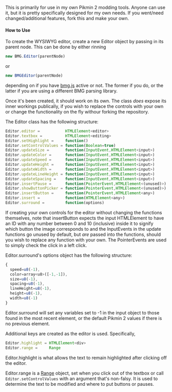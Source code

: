 This is primarily for use in my own Pikmin 2 modding tools. Anyone can use it, but it is pretty specifically designed for my own needs. If you went/need changed/additional features, fork this and make your own.
#### How to Use
To create the WYSIWYG editor, create a new Editor object by passing in its parent node. This can be done by either rinning
```js
new BMG.Editor(parentNode)
```
or
```js
new BMGEditor(parentNode)
```
depending on if you have [bmg.js](https://github.com/Degritone/bmg.js) active or not. The former if you do, or the latter if you are using a different BMG parsing library.

Once it's been created, it should work on its own. The class _does_ expose its inner workings publically, if you wish to replace the controls with your own or change the functionality on the fly withour forking the repository.

The Editor class has the following structure:
```js
Editor.editor =           HTMLElement<editor>
Editor.textbox =          HTMLElement<editing>
Editor.setHighlight =     function()
Editor.setControlValues = function(Boolean=true)
Editor.updateSize =       function(InputEvent,HTMLElement<input>)
Editor.updateColor =      function(InputEvent,HTMLElement<input>)
Editor.updateSpeed =      function(InputEvent,HTMLElement<input>)
Editor.updateHeight =     function(InputEvent,HTMLElement<input>)
Editor.updateWidth =      function(InputEvent,HTMLElement<input>)
Editor.updateLineHeight = function(InputEvent,HTMLElement<input>)
Editor.updateSpacing =    function(InputEvent,HTMLElement<input>)
Editor.insertPause =      function(PointerEvent,HTMLElement<(unused)>)
Editor.showButtonPicker = function(PointerEvent,HTMLElement<(unused)>)
Editor.insertButton =     function(PointerEvent,HTMLElement<any>)
Editor.insert =           function(HTMLElement<any>)
Editor.surround =         function(options)
```
If creating your own controls for the editor without changing the functions themselves, note that insertButton expects the input HTMLElement to have an ID with any number between 0 and 10 (inclusive) inside it to signify which button the image corresponds to and the InputEvents in the update functions go unused by default, but _are_ passed into the functions, should you wish to replace any function with your own. The PointerEvents are used to simply check the click in a left click. 

Editor.surround's options object has the following structure:
```js
{
  speed=u8(-1),
  color=array<u8>([-1,-1]),
  size=u8(-1),
  spacing=u8(-1),
  lineHeight=u8(-1),
  height=u8(-1),
  width=u8(-1)
}
```
Editor.surround will set any variables set to -1 in the input object to those found in the most recent <tag> element, or the default Pikmin 2 values if there is no previous <tag> element.

Additional keys are created as the editor is used. Specifically,
```js
Editor.highlight = HTMLElement<div>
Editor.range =     Range
```
Editor.highlight is what allows the text to remain highlighted after clicking off the editor.

Editor.range is a [Range](https://developer.mozilla.org/en-US/docs/Web/API/Range) object, set when you click out of the textbox or call `Editor.setControlValues` with an argument that's non-falsy. It is used to determine the text to be modified and where to put buttons or pauses.
